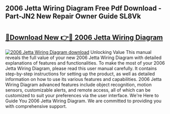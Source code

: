 ## 2006 Jetta Wiring Diagram Free Pdf Download - Part-JN2 New Repair Owner Guide SL8Vk

# <h2><a href="http://dfnvkoa.blite.top/?on=2006+Jetta+Wiring+Diagram">🔗Download New 👉🔴 2006 Jetta Wiring Diagram</a></h2>

[![2006 Jetta Wiring Diagram download](https://i.imgur.com/lujVjoI.png)](http://dfnvkoa.blite.top/?on=2006+Jetta+Wiring+Diagram)
Unlocking Value This manual reveals the full value of your new 2006 Jetta Wiring Diagram with detailed explanations of features and functionalities. To make the most of your 2006 Jetta Wiring Diagram, please read this user manual carefully. It contains step-by-step instructions for setting up the product, as well as detailed information on how to use its various features and capabilities. 2006 Jetta Wiring Diagram advanced features include object recognition, motion sensors, customizable alerts, and remote access, all of which can be customized to suit your preferences via the user interface. We're Here to Guide You 2006 Jetta Wiring Diagram. We are committed to providing you with comprehensive support.
